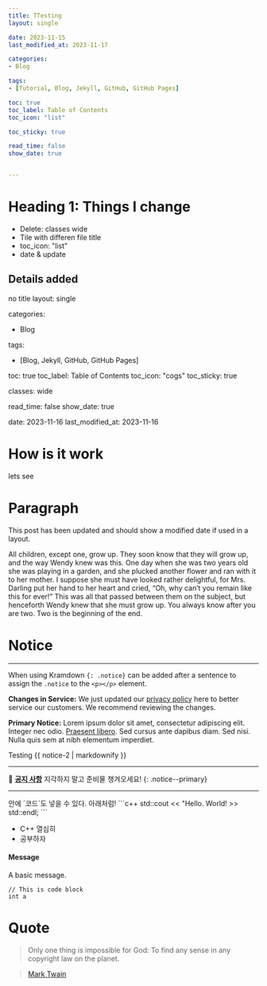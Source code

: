 ```yaml
---
title: TTesting
layout: single

date: 2023-11-15
last_modified_at: 2023-11-17

categories:
- Blog

tags: 
- [Tutorial, Blog, Jekyll, GitHub, GitHub Pages]

toc: true
toc_label: Table of Contents
toc_icon: "list"

toc_sticky: true

read_time: false
show_date: true


---
```


# Heading 1: Things I change
* Delete: classes wide
* Tile with differen file title
* toc_icon: "list"
* date & update



<i class="fas fa-tools"></i>

## Details added

no title
layout: single

categories:
- Blog

tags: 
- [Blog, Jekyll, GitHub, GitHub Pages]

toc: true
toc_label: Table of Contents
toc_icon: "cogs"
toc_sticky: true

classes: wide

read_time: false
show_date: true

date: 2023-11-16
last_modified_at: 2023-11-16

# How is it work
lets see

# Paragraph
This post has been updated and should show a modified date if used in a layout.

All children, except one, grow up. They soon know that they will grow up, and the way Wendy knew was this. One day when she was two years old she was playing in a garden, and she plucked another flower and ran with it to her mother. I suppose she must have looked rather delightful, for Mrs. Darling put her hand to her heart and cried, “Oh, why can’t you remain like this for ever!” This was all that passed between them on the subject, but henceforth Wendy knew that she must grow up. You always know after you are two. Two is the beginning of the end.

# Notice
---
When using Kramdown `{: .notice}` can be added after a sentence to assign the `.notice` to the `<p></p>` element.

**Changes in Service:** We just updated our [privacy policy](https://mmistakes.github.io/minimal-mistakes/post%20formats/post-notice/#) here to better service our customers. We recommend reviewing the changes.

**Primary Notice:** Lorem ipsum dolor sit amet, consectetur adipiscing elit. Integer nec odio. [Praesent libero](https://mmistakes.github.io/minimal-mistakes/post%20formats/post-notice/#). Sed cursus ante dapibus diam. Sed nisi. Nulla quis sem at nibh elementum imperdiet.


<div class="notice">Testing
{{ notice-2 | markdownify }}
</div>

---

🌝 **<u>공지 사항</u>** 지각하지 말고 준비물 챙겨오세요!
{: .notice--primary} 

---

<div class="notice--primary" markdown="1">
안에 `코드`도 넣을 수 있다. 아래처럼!
    ```c++
std::cout << "Hello. World! >> std::endl;
    ``` 

- C++ 열심히
- 공부하자
</div>


<div class="notice">
  <h4>Message</h4>
  <p>A basic message.</p>
</div>


```
// This is code block
int a 
```


# Quote
> Only one thing is impossible for God: To find any sense in any copyright law on the planet.

> [Mark Twain](http://www.brainyquote.com/quotes/quotes/m/marktwain163473.html)



<!-- 
* post file name has to be 
yyyy-mm-dd-title.md 
(ex): 2024-01-01-my-posting-title.md

in post file name make sure [no space , no Upper case]
-->

<!-- Must add Features
* post file with correct format
* title & layout
-->

<!-- 
**title** : 포스트의 제목을 큰 따옴표로 적어 준다. 이 title을 적어주지 않으면 .md 파일 이름으로 적어주었던 title 부분이 제목으로 업로드 된다.  

**excerpt** : 포스트 목록에서 보여지는 블로그 소개 글로 들어가는 것 같다.

**ategories** : 이 포스트의 카테고리는 `Blog`로 정했다.  

**tags** : 태그와 카테고리의 차이점은 카테고리는 sub url이 붙는 페이지가 있지만 태그는 없다는 것이다. 카테고리 보다 좀 더 세부적. [] 대괄호 안에서 , 콤마로 구분해주어 여러개의 태그를 이 포스트에 지정해 주었다.  

**toc** : Table of Contents. 포스트의 헤더들만 보여주는 목차를 사용할 것인지의 여부. ture 로 해주면 포스트의 목차가 보이게 된다.

**toc_sticky** : true로 해주면 목차가 스크롤을 따라 움직이게 된다! 스크롤을 내리면 목차도 따라 내려오게 됨. 이 밖에도 이 포스트의 toc_icon, toc_label 도 설정할 수 있다. 나는 따로 디폴트 설정을 바꿨기 때문에 추후 이에 대한 포스트를 올릴 것!

**date** : 글을 처음 작성한 날짜. yyyy-mm-dd 형식으로 작성했다.

**last_modified_at** : 이 글을 수정한 날짜.

https://ansohxxn.github.io/blog/posting/
-->

